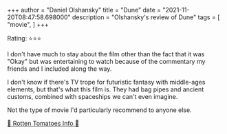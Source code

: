 +++
author = "Daniel Olshansky"
title = "Dune"
date = "2021-11-20T08:47:58.698000"
description = "Olshansky's review of Dune"
tags = [
    "movie",
]
+++

Rating: ⭐⭐⭐

I don't have much to stay about the film other than the fact that it was "Okay" but was entertaining to watch because of the commentary my friends and I included along the way.

I don't know if there's TV trope for futuristic fantasy with middle-ages elements, but that's what this film is. They had bag pipes and ancient customs, combined with spaceships we can't even imagine.

Not the type of movie I'd particularly recommend to anyone else.

[🍅 Rotten Tomatoes Info 🍅](https://www.rottentomatoes.com//m/dune_2021)